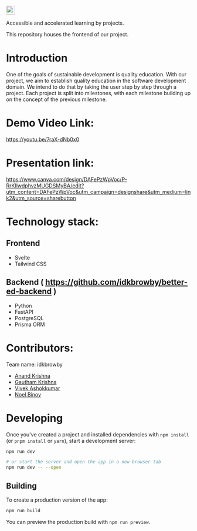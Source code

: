 <a href="https://hack36.com"> <img src="https://i.postimg.cc/RFFWF4vg/built-at-hack.jpg" height=24px> </a>

Accessible and accelerated learning by projects.

This repository houses the frontend of our project.
# Introduction
One of the goals of sustainable development is quality education. With our project, we aim to establish quality education in the software development domain. We intend to do that by taking the user step by step through a project. Each project is split into milestones, with each milestone building up on the concept of the previous milestone.

# Demo Video Link:
https://youtu.be/7raX-dNb0x0
# Presentation link:
https://www.canva.com/design/DAFePzWpVoc/P-RrKIlwdphvzMUGDSMyBA/edit?utm_content=DAFePzWpVoc&utm_campaign=designshare&utm_medium=link2&utm_source=sharebutton

# Technology stack:
## Frontend
- Svelte
- Tailwind CSS

## Backend ( https://github.com/idkbrowby/better-ed-backend )
- Python
- FastAPI
- PostgreSQL
- Prisma ORM

# Contributors:
Team name: idkbrowby
- [Anand Krishna](https://github.com/anand2312)
- [Gautham Krishna](https://github.com/Gautham-kj)
- [Vivek Ashokkumar](github.com/vivekashok1221)
- [Noel Binoy](github.com/noelzak03)


# Developing

Once you've created a project and installed dependencies with `npm install` (or `pnpm install` or `yarn`), start a development server:

```bash
npm run dev

# or start the server and open the app in a new browser tab
npm run dev -- --open
```

## Building

To create a production version of the app:

```bash
npm run build
```

You can preview the production build with `npm run preview`.
